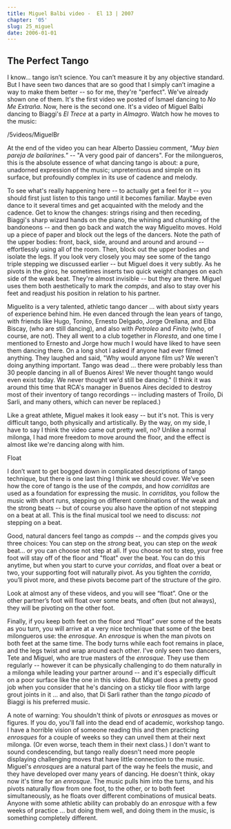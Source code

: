 ```yaml
---
title: Miguel Balbi video -  El 13 | 2007
chapter: '05'
slug: 25_miguel
date: 2006-01-01
---
```


## The Perfect Tango

I know... tango isn’t science. You can’t measure it by any objective standard. But I have seen two dances that are so good that I simply can’t imagine a way to make them better -- so for me, they're "perfect". We've already shown one of them. It's the first video we posted of Ismael dancing to _No Me Extraña_. Now, here is the second one. It's a video of Miguel Balbi dancing to Biaggi's _El Trece_ at a party in _Almagro_. Watch how he moves to the music:

/5videos/MiguelBr

At the end of the video you can hear Alberto Dassieu comment, _"Muy bien pareja de bailarines."_ --  "A very good pair of dancers". For the milongueros, this is the absolute essence of what dancing tango is about: a pure, unadorned expression of the music; unpretentious and simple on its surface, but profoundly complex in its use of cadence and melody.

To see what's really happening here -- to actually get a feel for it -- you should first just listen to this tango until it becomes familiar. Maybe even dance to it several times and get acquainted with the melody and the cadence. Get to know the changes: strings rising and then receding, Biaggi's sharp wizard hands on the piano, the whining and _chunking_ of the bandoneons -- and then go back and watch the way Miguelito moves. Hold up a piece of paper and block out the legs of the dancers. Note the path of the upper bodies: front, back, side, around and around and around -- effortlessly using all of the room. Then, block out the upper bodies and isolate the legs. If you look very closely you may see some of the tango triple stepping we discussed earlier -- but Miguel does it very subtly. As he pivots in the _giros_, he sometimes inserts two quick weight changes on each side of the weak beat. They're almost invisible -- but they are there. Miguel uses them both aesthetically to mark the _compás_, and also to stay over his feet and readjust his position in relation to his partner.

Miguelito is a very talented, athletic tango dancer ... with about sixty years of experience behind him. He even danced through the lean years of tango, with friends like Hugo, Tonino, Ernesto Delgado, Jorge Orellana, and Elba Biscay, (who are still dancing), and also with _Petroleo_ and _Finito_ (who, of course, are not). They all went to a club together in _Floresta_, and one time I mentioned to Ernesto and Jorge how much I would have liked to have seen them dancing there. On a long shot I asked if anyone had ever filmed anything. They laughed and said, "Why would anyone film us? We weren't doing anything important. Tango was dead ... there were probably less than 30 people dancing in all of Buenos Aires! We never thought tango would even exist today. We never thought we'd still be dancing." (I think it was around this time that RCA's manager in Buenos Aires decided to destroy most of their inventory of tango recordings -- including masters of Troilo, Di Sarli, and many others, which can never be replaced.)

Like a great athlete, Miguel makes it look easy -- but it's not. This is very difficult tango, both physically and artistically. By the way, on my side, I have to say I think the video came out pretty well, no? Unlike a normal milonga, I had more freedom to move around the floor, and the effect is almost like we're dancing along with him.

Float

I don’t want to get bogged down in complicated descriptions of tango technique, but there is one last thing I think we should cover. We’ve seen how the core of tango is the use of the _compás_, and how _corriditas_ are used as a foundation for expressing the music. In _corriditas,_ you follow the music with short runs, stepping on different combinations of the weak and the strong beats -- but of course you also have the option of not stepping on a beat at all. This is the final musical tool we need to discuss: _not_ stepping on a beat.

Good, natural dancers feel tango as _compás_ -- and the _compás_ gives you three choices: You can step on the _strong_ beat, you can step on the _weak_ beat… or you can choose not step at all. If you choose not to step, your free foot will stay off of the floor and "float" over the beat. You can do this anytime, but when you start to curve your _corridas_, and float over a beat or two, your supporting foot will naturally pivot. As you tighten the _corrida_, you’ll pivot more, and these pivots become part of the structure of the _giro_.

Look at almost any of these videos, and you will see “float”. One or the other partner’s foot will float over some beats, and often (but not always), they will be pivoting on the other foot.

Finally, if you keep both feet on the floor and “float” over some of the beats as you turn, you will arrive at a very nice technique that some of the best milongueros use: the _enrosque_. An _enrosque_ is when the man pivots on both feet at the same time. The body turns while each foot remains in place, and the legs twist and wrap around each other. I've only seen two dancers, Tete and Miguel, who are true masters of the _enrosque_. They use them regularly -- however it can be physically challenging to do them naturally in a milonga while leading your partner around -- and it's especially difficult on a poor surface like the one in this video. But Miguel does a pretty good job when you consider that he's dancing on a sticky tile floor with large grout joints in it ... and also, that Di Sarli rather than the _tango picado_ of Biaggi is his preferred music.

A note of warning: You shouldn't think of pivots or _enrosques_ as moves or figures. If you do, you'll fall into the dead end of academic, workshop tango. I have a horrible vision of someone reading this and then practicing _enrosques_ for a couple of weeks so they can unveil them at their next milonga. (Or even worse, teach them in their next class.) I don't want to sound condescending, but tango really doesn't need more people displaying challenging moves that have little connection to the music. Miguel's _enrosques_ are a natural part of the way he feels the music, and they have developed over many years of dancing. He doesn't think, okay now it's time for an _enrosque_. The music pulls him into the turns, and his pivots naturally flow from one foot, to the other, or to both feet simultaneously, as he floats over different combinations of musical beats. Anyone with some athletic ability can probably do an _enrosque_ with a few weeks of practice ... but doing them well, and doing them in the music, is something completely different.
